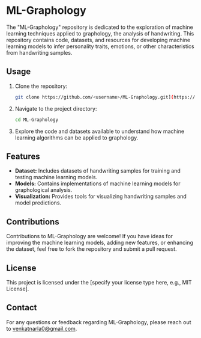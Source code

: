 # ML-Graphology

The "ML-Graphology" repository is dedicated to the exploration of machine learning techniques applied to graphology, the analysis of handwriting. This repository contains code, datasets, and resources for developing machine learning models to infer personality traits, emotions, or other characteristics from handwriting samples.

## Usage

1. Clone the repository:
   ```bash
   git clone https://github.com/<username>/ML-Graphology.git](https://github.com/Narla-Venkata-Anand-Sai-Kumar/ML-Graphology.git
   ```

2. Navigate to the project directory:
   ```bash
   cd ML-Graphology
   ```

3. Explore the code and datasets available to understand how machine learning algorithms can be applied to graphology.

## Features

- **Dataset:** Includes datasets of handwriting samples for training and testing machine learning models.
- **Models:** Contains implementations of machine learning models for graphological analysis.
- **Visualization:** Provides tools for visualizing handwriting samples and model predictions.

## Contributions

Contributions to ML-Graphology are welcome! If you have ideas for improving the machine learning models, adding new features, or enhancing the dataset, feel free to fork the repository and submit a pull request.

## License

This project is licensed under the [specify your license type here, e.g., MIT License].

## Contact

For any questions or feedback regarding ML-Graphology, please reach out to venkatnarla0@gmail.com.
